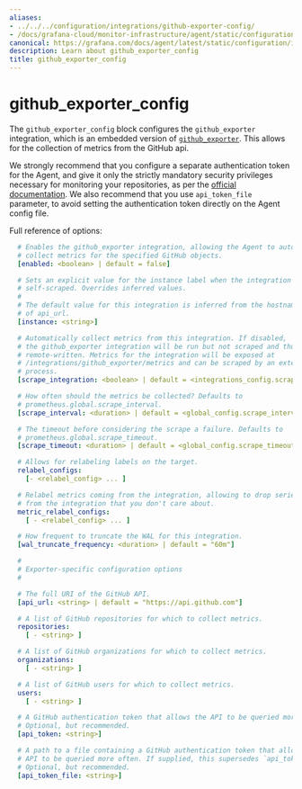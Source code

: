 ```yaml
---
aliases:
- ../../../configuration/integrations/github-exporter-config/
- /docs/grafana-cloud/monitor-infrastructure/agent/static/configuration/integrations/github-exporter-config/
canonical: https://grafana.com/docs/agent/latest/static/configuration/integrations/github-exporter-config/
description: Learn about github_exporter_config
title: github_exporter_config
---
```


# github_exporter_config

The `github_exporter_config` block configures the `github_exporter` integration,
which is an embedded version of
[`github_exporter`](https://github.com/githubexporter/github-exporter). This allows for the collection of metrics from the GitHub api.

We strongly recommend that you configure a separate authentication token for the Agent, and give it only the strictly mandatory
security privileges necessary for monitoring your repositories, as per the [official documentation](https://docs.github.com/en/rest/reference/permissions-required-for-github-apps).
We also recommend that you use `api_token_file` parameter, to avoid setting the authentication token directly on the Agent config file.

Full reference of options:

```yaml
  # Enables the github_exporter integration, allowing the Agent to automatically
  # collect metrics for the specified GitHub objects.
  [enabled: <boolean> | default = false]

  # Sets an explicit value for the instance label when the integration is
  # self-scraped. Overrides inferred values.
  #
  # The default value for this integration is inferred from the hostname portion
  # of api_url.
  [instance: <string>]

  # Automatically collect metrics from this integration. If disabled,
  # the github_exporter integration will be run but not scraped and thus not
  # remote-written. Metrics for the integration will be exposed at
  # /integrations/github_exporter/metrics and can be scraped by an external
  # process.
  [scrape_integration: <boolean> | default = <integrations_config.scrape_integrations>]

  # How often should the metrics be collected? Defaults to
  # prometheus.global.scrape_interval.
  [scrape_interval: <duration> | default = <global_config.scrape_interval>]

  # The timeout before considering the scrape a failure. Defaults to
  # prometheus.global.scrape_timeout.
  [scrape_timeout: <duration> | default = <global_config.scrape_timeout>]

  # Allows for relabeling labels on the target.
  relabel_configs:
    [- <relabel_config> ... ]

  # Relabel metrics coming from the integration, allowing to drop series
  # from the integration that you don't care about.
  metric_relabel_configs:
    [ - <relabel_config> ... ]

  # How frequent to truncate the WAL for this integration.
  [wal_truncate_frequency: <duration> | default = "60m"]

  #
  # Exporter-specific configuration options
  #

  # The full URI of the GitHub API.
  [api_url: <string> | default = "https://api.github.com"]

  # A list of GitHub repositories for which to collect metrics.
  repositories:
    [ - <string> ]

  # A list of GitHub organizations for which to collect metrics.
  organizations:
    [ - <string> ]

  # A list of GitHub users for which to collect metrics.
  users:
    [ - <string> ]

  # A GitHub authentication token that allows the API to be queried more often.
  # Optional, but recommended.
  [api_token: <string>]

  # A path to a file containing a GitHub authentication token that allows the
  # API to be queried more often. If supplied, this supersedes `api_token`
  # Optional, but recommended.
  [api_token_file: <string>]
```
